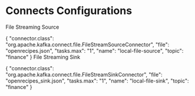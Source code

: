 # Connects Configurations

File Streaming Source

{
    "connector.class": "org.apache.kafka.connect.file.FileStreamSourceConnector",
    "file": "openrecipes.json",
    "tasks.max": "1",
    "name": "local-file-source",
    "topic": "finance"
}
File Streaming Sink

{
    "connector.class": "org.apache.kafka.connect.file.FileStreamSinkConnector",
    "file": "openrecipes_sink.json",
    "tasks.max": "1",
    "name": "local-file-sink",
    "topic": "finance"
}

